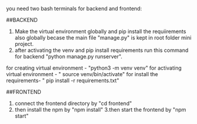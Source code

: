 you need two bash terminals for backend and frontend:

##BACKEND
1. Make the virtual environment globally and pip install the requiirements also globally becase the main file "manage.py" is kept in root folder mini project.
2. after activating the venv and pip install requirements run this command for backend "python manage.py runserver".

for creating virtual environment - "python3 -m venv venv"
for activating virtual environment - " source venv/bin/activate"
for install the requirements- " pip install -r requirements.txt"
 
##FRONTEND
1. connect the frontend directory by "cd frontend"
2. then install the npm by "npm install"
3.then start the frontend by "npm start"


